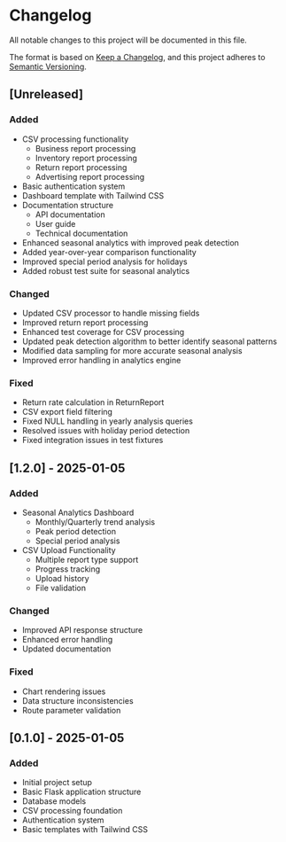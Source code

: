 # Changelog
All notable changes to this project will be documented in this file.

The format is based on [Keep a Changelog](https://keepachangelog.com/en/1.0.0/),
and this project adheres to [Semantic Versioning](https://semver.org/spec/v2.0.0.html).

## [Unreleased]

### Added
- CSV processing functionality
  - Business report processing
  - Inventory report processing
  - Return report processing
  - Advertising report processing
- Basic authentication system
- Dashboard template with Tailwind CSS
- Documentation structure
  - API documentation
  - User guide
  - Technical documentation
- Enhanced seasonal analytics with improved peak detection
- Added year-over-year comparison functionality
- Improved special period analysis for holidays
- Added robust test suite for seasonal analytics

### Changed
- Updated CSV processor to handle missing fields
- Improved return report processing
- Enhanced test coverage for CSV processing
- Updated peak detection algorithm to better identify seasonal patterns
- Modified data sampling for more accurate seasonal analysis
- Improved error handling in analytics engine

### Fixed
- Return rate calculation in ReturnReport
- CSV export field filtering
- Fixed NULL handling in yearly analysis queries
- Resolved issues with holiday period detection
- Fixed integration issues in test fixtures

## [1.2.0] - 2025-01-05
### Added
- Seasonal Analytics Dashboard
  - Monthly/Quarterly trend analysis
  - Peak period detection
  - Special period analysis
- CSV Upload Functionality
  - Multiple report type support
  - Progress tracking
  - Upload history
  - File validation

### Changed
- Improved API response structure
- Enhanced error handling
- Updated documentation

### Fixed
- Chart rendering issues
- Data structure inconsistencies
- Route parameter validation

## [0.1.0] - 2025-01-05
### Added
- Initial project setup
- Basic Flask application structure
- Database models
- CSV processing foundation
- Authentication system
- Basic templates with Tailwind CSS
